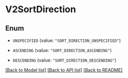 # V2SortDirection

## Enum


* `UNSPECIFIED` (value: `"SORT_DIRECTION_UNSPECIFIED"`)

* `ASCENDING` (value: `"SORT_DIRECTION_ASCENDING"`)

* `DESCENDING` (value: `"SORT_DIRECTION_DESCENDING"`)


[[Back to Model list]](../README.md#documentation-for-models) [[Back to API list]](../README.md#documentation-for-api-endpoints) [[Back to README]](../README.md)


